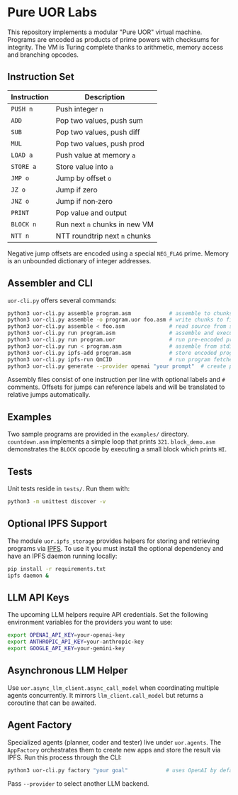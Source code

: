 # Pure UOR Labs

This repository implements a modular "Pure UOR" virtual machine.  Programs are
encoded as products of prime powers with checksums for integrity.  The VM is
Turing complete thanks to arithmetic, memory access and branching opcodes.

## Instruction Set

| Instruction | Description               |
|-------------|---------------------------|
| `PUSH n`    | Push integer `n`          |
| `ADD`       | Pop two values, push sum  |
| `SUB`       | Pop two values, push diff |
| `MUL`       | Pop two values, push prod |
| `LOAD a`    | Push value at memory `a`  |
| `STORE a`   | Store value into `a`      |
| `JMP o`     | Jump by offset `o`        |
| `JZ o`      | Jump if zero              |
| `JNZ o`     | Jump if non‑zero          |
| `PRINT`     | Pop value and output      |
| `BLOCK n`   | Run next `n` chunks in new VM |
| `NTT n`     | NTT roundtrip next `n` chunks |

Negative jump offsets are encoded using a special `NEG_FLAG` prime.  Memory is
an unbounded dictionary of integer addresses.

## Assembler and CLI

`uor-cli.py` offers several commands:

```bash
python3 uor-cli.py assemble program.asm            # assemble to chunks
python3 uor-cli.py assemble -o program.uor foo.asm # write chunks to file
python3 uor-cli.py assemble < foo.asm              # read source from stdin
python3 uor-cli.py run program.asm                 # assemble and execute
python3 uor-cli.py run program.uor                 # run pre-encoded program
python3 uor-cli.py run < program.asm               # assemble from stdin and run
python3 uor-cli.py ipfs-add program.asm            # store encoded program via IPFS
python3 uor-cli.py ipfs-run QmCID                  # run program fetched from IPFS
python3 uor-cli.py generate --provider openai "your prompt"  # create program with an LLM
```

Assembly files consist of one instruction per line with optional labels and
`#` comments.  Offsets for jumps can reference labels and will be translated to
relative jumps automatically.

## Examples

Two sample programs are provided in the `examples/` directory.  `countdown.asm`
implements a simple loop that prints `321`.  `block_demo.asm` demonstrates the
`BLOCK` opcode by executing a small block which prints `HI`.

## Tests

Unit tests reside in `tests/`.  Run them with:

```bash
python3 -m unittest discover -v
```


## Optional IPFS Support

The module `uor.ipfs_storage` provides helpers for storing and retrieving
programs via [IPFS](https://ipfs.tech/). To use it you must install the optional
dependency and have an IPFS daemon running locally:

```bash
pip install -r requirements.txt
ipfs daemon &
```

## LLM API Keys

The upcoming LLM helpers require API credentials. Set the following environment
variables for the providers you want to use:

```bash
export OPENAI_API_KEY=your-openai-key
export ANTHROPIC_API_KEY=your-anthropic-key
export GOOGLE_API_KEY=your-gemini-key
```


## Asynchronous LLM Helper

Use `uor.async_llm_client.async_call_model` when coordinating multiple agents concurrently. It mirrors `llm_client.call_model` but returns a coroutine that can be awaited.

## Agent Factory

Specialized agents (planner, coder and tester) live under `uor.agents`. The `AppFactory` orchestrates them to create new apps and store the result via IPFS. Run this process through the CLI:

```bash
python3 uor-cli.py factory "your goal"            # uses OpenAI by default
```

Pass `--provider` to select another LLM backend.
